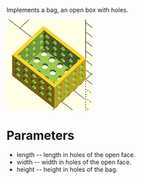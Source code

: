 Implements a bag, an open box with holes.

![Piece](Bag.png)

# Parameters

* length -- length in holes of the open face.
* width -- width in holes of the open face.
* height -- height in holes of the bag.

